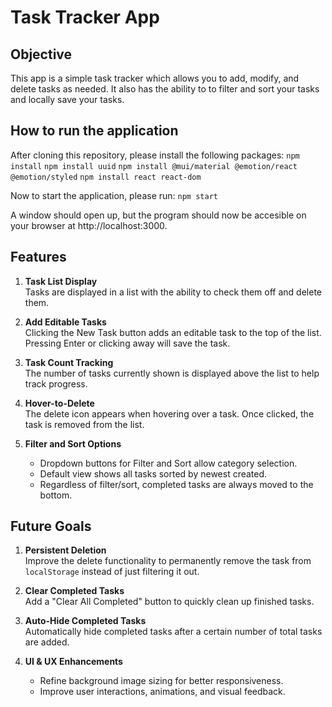 # Task Tracker App


## Objective

This app is a simple task tracker which allows you to add, modify, and delete tasks as needed. It also has the ability to to filter and sort your tasks and locally save your tasks. 

## How to run the application

After cloning this repository, please install the following packages:
`npm install`
`npm install uuid`
`npm install @mui/material @emotion/react @emotion/styled`
`npm install react react-dom`

Now to start the application, please run:
`npm start`

A window should open up, but the program should now be accesible on your browser at http://localhost:3000.

## Features

1. **Task List Display**  
   Tasks are displayed in a list with the ability to check them off and delete them.

2. **Add Editable Tasks**  
   Clicking the New Task button adds an editable task to the top of the list.  
   Pressing Enter or clicking away will save the task.

3. **Task Count Tracking**  
   The number of tasks currently shown is displayed above the list to help track progress.

4. **Hover-to-Delete**  
   The delete icon appears when hovering over a task. Once clicked, the task is removed from the list.

5. **Filter and Sort Options**  
   - Dropdown buttons for Filter and Sort allow category selection.
   - Default view shows all tasks sorted by newest created.
   - Regardless of filter/sort, completed tasks are always moved to the bottom.


## Future Goals

1. **Persistent Deletion**  
   Improve the delete functionality to permanently remove the task from `localStorage` instead of just filtering it out.

2. **Clear Completed Tasks**  
   Add a "Clear All Completed" button to quickly clean up finished tasks.

3. **Auto-Hide Completed Tasks**  
   Automatically hide completed tasks after a certain number of total tasks are added.

4. **UI & UX Enhancements**  
   - Refine background image sizing for better responsiveness.
   - Improve user interactions, animations, and visual feedback.

